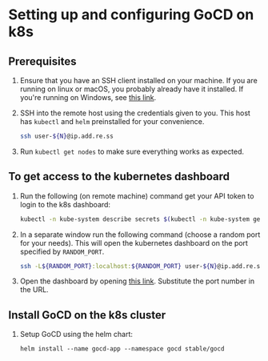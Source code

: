 # Setting up and configuring GoCD on k8s

## Prerequisites

1. Ensure that you have an SSH client installed on your machine. If you are running on linux or macOS, you probably already have it installed. If you're running on Windows, see [this link](https://www.chiark.greenend.org.uk/~sgtatham/putty/latest.html).
2. SSH into the remote host using the credentials given to you. This host has `kubectl` and `helm` preinstalled for your convenience.

    ```bash
    ssh user-${N}@ip.add.re.ss
    ```

3. Run `kubectl get nodes` to make sure everything works as expected.

## To get access to the kubernetes dashboard

1. Run the following (on remote machine) command get your API token to login to the k8s dashboard:

    ```bash
    kubectl -n kube-system describe secrets $(kubectl -n kube-system get secrets | grep kubernetes-dashboard-token | awk '{print $1}')
    ```
2. In a separate window run the following command (choose a random port for your needs). This will open the kubernetes dashboard on the port specified by `RANDOM_PORT`.

    ```bash
    ssh -L${RANDOM_PORT}:localhost:${RANDOM_PORT} user-${N}@ip.add.re.ss /snap/bin/kubectl proxy -p${RANDOM_PORT}
    ```

3. Open the dashboard by opening [this link](http://localhost:12344/api/v1/namespaces/kube-system/services/https:kubernetes-dashboard:/proxy/#!/overview?namespace=default). Substitute the port number in the URL.


## Install GoCD on the k8s cluster

1. Setup GoCD using the helm chart:

    ```
    helm install --name gocd-app --namespace gocd stable/gocd
    ```